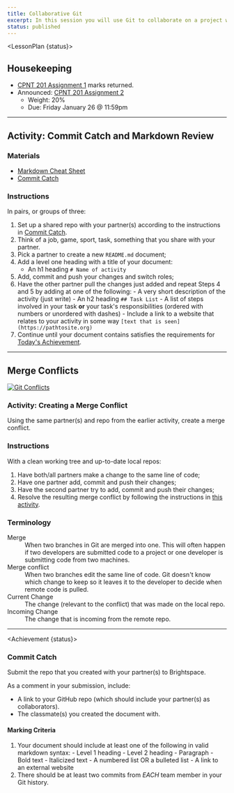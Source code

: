 ```yaml
---
title: Collaborative Git
excerpt: In this session you will use Git to collaborate on a project with a classmate. While you're doing this you will re-create a challenging situation - the dreaded merge conflict.
status: published
---
```


<script>
	import Homework from "$lib/components/Homework.svelte";
	import LessonPlan from "$lib/components/LessonPlan.svelte";
	import Achievement from "$lib/components/Achievement.svelte";
</script>

<LessonPlan {status}>

<h2>Housekeeping</h2>

- [CPNT 201 Assignment 1](/courses/cpnt-201/assessments/assignment-1) marks returned.
	<!-- - Example Submission:
		- [GitHub repo](https://github.com/sait-wbdv/f23-spoilers-cpnt260-a1)
		- [GH Pages site](https://sait-wbdv.github.io/f23-spoilers-cpnt260-a1/) -->
- Announced: [CPNT 201 Assignment 2](/courses/cpnt-201/assessments/assignment-2)
	- Weight: 20%
	- Due: Friday January 26 @ 11:59pm

---

<h2>Activity: Commit Catch and Markdown Review</h2>

### Materials
- [Markdown Cheat Sheet](https://www.markdownguide.org/cheat-sheet/)
- [Commit Catch](https://gist.github.com/acidtone/3a7ff64489b4fc641f0b96be8edd561d)

### Instructions
In pairs, or groups of three:
1. Set up a shared repo with your partner(s) according to the instructions in [Commit Catch](https://gist.github.com/acidtone/3a7ff64489b4fc641f0b96be8edd561d).
2. Think of a job, game, sport, task, something that you share with your partner.
3. Pick a partner to create a new `README.md` document;
4. Add a level one heading with a title of your document:
  	- An h1 heading `# Name of activity`
5. Add, commit and push your changes and switch roles;
6. Have the other partner pull the changes just added and repeat Steps 4 and 5 by adding at one of the following:
		- A very short description of the activity (just write)
		- An h2 heading `## Task List`
		- A list of steps involved in your task **or** your task's responsibilities (ordered with numbers or unordered with dashes)
		- Include a link to a website that relates to your activity in some way `[text that is seen](https://pathtosite.org)`
7. Continue until your document contains satisfies the requirements for [Today's Achievement](/courses/cpnt-201/day-3#todays-achievement).

---

<h2>Merge Conflicts</h2>

[![Git Conflicts](/images/slides/cpnt-201/git-conflict.png)](/slides/cpnt-201/git-conflict)

### Activity: Creating a Merge Conflict
Using the same partner(s) and repo from the earlier activity, create a merge conflict.

### Instructions
With a clean working tree and up-to-date local repos:
1. Have both/all partners make a change to the same line of code;
2. Have one partner add, commit and push their changes;
3. Have the second partner try to add, commit and push their changes;
4. Resolve the resulting merge conflict by following the instructions in [this activity](https://gist.github.com/acidtone/d8c2e285c9b25fcb7443a4f0f4e4b4e6#resolve-merge-conflict).

### Terminology

<dl>
	<dt>Merge</dt>
	<dd>When two branches in Git are merged into one. This will often happen if two developers are submitted code to a project or one developer is submitting code from two machines.</dd>
	<dt>Merge conflict</dt>
	<dd>When two branches edit the same line of code. Git doesn't know which change to keep so it leaves it to the developer to decide when remote code is pulled.</dd>
	<dt>Current Change</dt>
	<dd>The change (relevant to the conflict) that was made on the local repo.</dd>
	<dt>Incoming Change</dt>
	<dd>The change that is incoming from the remote repo.</dd>
</dl>

---

</LessonPlan>

<Achievement {status}>

### Commit Catch
Submit the repo that you created with your partner(s) to Brightspace.

As a comment in your submission, include:
- A link to your GitHub repo (which should include your partner(s) as collaborators).
- The classmate(s) you created the document with.

#### Marking Criteria
1. Your document should include at least one of the following in valid markdown syntax:
		- Level 1 heading
		- Level 2 heading
		- Paragraph
		- Bold text
		- Italicized text
		- A numbered list OR a bulleted list
		- A link to an external website
2. There should be at least two commits from *EACH* team member in your Git history.

</Achievement>